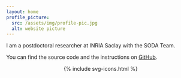 ```yaml
---
layout: home
profile_picture:
  src: /assets/img/profile-pic.jpg
  alt: website picture
---
```


<p>
  I am a postdoctoral researcher at INRIA Saclay with the SODA Team. 
</p>

<p>
  You can find the source code and the instructions on <a href="https://github.com/eliottvincent/bay">GitHub</a>.
</p>

<div style="text-align: center;">
    {% include svg-icons.html %}
</div>